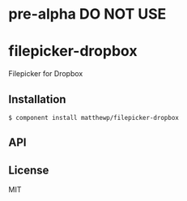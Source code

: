 # pre-alpha DO NOT USE

# filepicker-dropbox

  Filepicker for Dropbox

## Installation

    $ component install matthewp/filepicker-dropbox

## API

   

## License

  MIT
